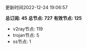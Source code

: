 更新时间2022-12-24 19:06:57

**总订阅: 45**
**总节点: 727**
**有效节点: 125**
- v2ray节点: 119
- trojan节点: 5
- ss节点: 1
